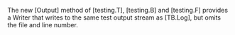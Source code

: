 <!-- golang.dev/issue/59928 -->

The new [Output] method of [testing.T], [testing.B] and [testing.F] provides a Writer
that writes to the same test output stream as [TB.Log], but omits the file and line number.
